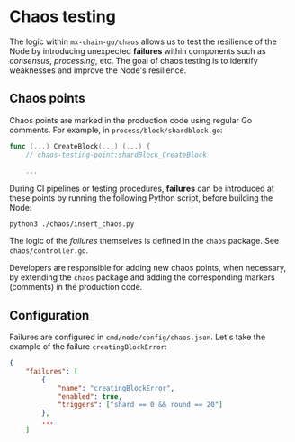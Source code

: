 # Chaos testing

The logic within `mx-chain-go/chaos` allows us to test the resilience of the Node by introducing unexpected **failures** within components such as _consensus_, _processing_, etc. The goal of chaos testing is to identify weaknesses and improve the Node's resilience.

## Chaos points

Chaos points are marked in the production code using regular Go comments. For example, in `process/block/shardblock.go`:

```go
func (...) CreateBlock(...) (...) {
	// chaos-testing-point:shardBlock_CreateBlock
    
    ...
```

During CI pipelines or testing procedures, **failures** can be introduced at these points by running the following Python script, before building the Node:

```
python3 ./chaos/insert_chaos.py
```

The logic of the _failures_ themselves is defined in the `chaos` package. See `chaos/controller.go`.

Developers are responsible for adding new chaos points, when necessary, by extending the `chaos` package and adding the corresponding markers (comments) in the production code.

## Configuration

Failures are configured in `cmd/node/config/chaos.json`. Let's take the example of the failure `creatingBlockError`:

```json
{
    "failures": [
        {
            "name": "creatingBlockError",
            "enabled": true,
            "triggers": ["shard == 0 && round == 20"]
        },
        ...
    ]
```

